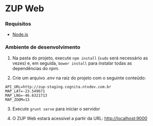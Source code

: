 # ZUP Web

### Requisitos
* [Node.js](https://nodejs.org/download)

### Ambiente de desenvolvimento
1. Na pasta do projeto, execute `npm install` (`sudo` será necessário as vezes) e, em seguida, `bower install` para instalar todas as dependências do *npm*.

2. Crie um arquivo *.env* na raiz do projeto com o seguinte conteúdo:
```
API_URL=http://zup-staging.cognita.ntxdev.com.br
MAP_LAT=-23.549671
MAP_LNG=-46.6321713
MAP_ZOOM=13
```
3. Execute `grunt serve` para iniciar o servidor

4. O ZUP Web estará acessível a partir da URL: [http://localhost:9000](http://localhost:9000)